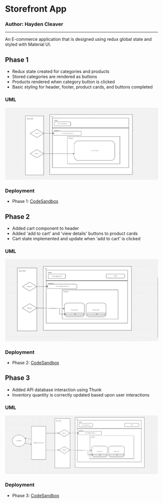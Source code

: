 # Storefront App

### Author: Hayden Cleaver

<hr>

An  E-commerce application that is designed using redux global state and styled with Material UI.

## Phase 1

- Redux state created for categories and products
- Stored categories are rendered as buttons
- Products rendered when category button is clicked
- Basic styling for header, footer, product cards, and buttons completed 

### UML

![UML](Phase1.png)

### Deployment

- Phase 1: [CodeSandbox](https://codesandbox.io/p/github/HaydenCleaver/storefront/draft/gracious-dawn)

## Phase 2

- Added cart component to header
- Added 'add to cart' and 'view details' buttons to product cards
- Cart state implemented and update when 'add to cart' is clicked

### UML

![UML](Phase2.png)

### Deployment

- Phase 2: [CodeSandbox](https://codesandbox.io/p/github/HaydenCleaver/storefront/combined-reducers)

## Phase 3

- Added API database interaction using Thunk
- Inventory quantity is correctly updated based upon user interactions

### UML

![UML](Phase3.png)

### Deployment

- Phase 3: [CodeSandbox]()